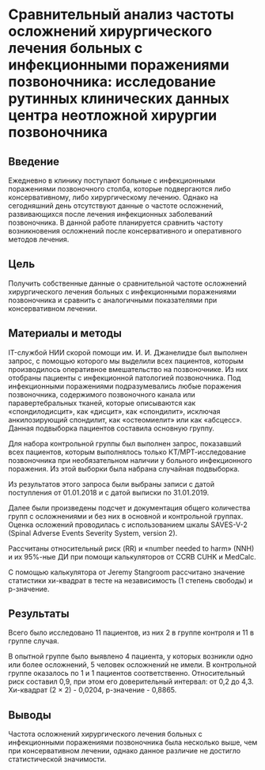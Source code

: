 # Сравнительный анализ частоты осложнений хирургического лечения больных с инфекционными поражениями позвоночника: исследование рутинных клинических данных центра неотложной хирургии позвоночника

## Введение

Ежедневно в клинику поступают больные с инфекционными поражениями позвоночного столба, которые подвергаются либо консервативному, либо хирургическому лечению.
Однако на сегодняшний день отсутствуют данные о частоте осложнений, развивающихся после лечения инфекционных заболеваний позвоночника.
В данной работе планируется сравнить частоту возникновения осложнений после консервативного и оперативного методов лечения. 

## Цель

Получить собственные данные о сравнительной частоте осложнений хирургического лечения больных с инфекционными поражениями позвоночника и сравнить с аналогичными показателями при консервативном лечении.

## Материалы и методы

IT-службой НИИ скорой помощи им. И. И. Джанелидзе был выполнен запрос, с помощью которого мы выделили всех пациентов, которым производилось оперативное вмешательство на позвоночнике. Из них отобраны пациенты с инфекционной патологией позвоночника.
Под инфекционными поражениями подразумевались любые поражения позвоночника, содержимого позвоночного канала или паравертебральных тканей, которые описываются как «спондилодисцит», как «дисцит», как «спондилит», исключая анкилозирующий спондилит, как «остеомиелит» или как «абсцесс».
Данная подвыборка пациентов составила основную группу.

Для набора контрольной группы был выполнен запрос, показавший всех пациентов, которым выполнялось только КТ/МРТ-исследование позвоночника при необязательном наличии у больного инфекционного поражения.
Из этой выборки была набрана случайная подвыборка.

Из результатов этого запроса были выбраны записи с датой поступления от 01.01.2018 и с датой выписки по 31.01.2019.

Далее были произведены подсчет и документация общего количества групп с осложнениями и без них в основной и контрольной группах.
Оценка осложений проводилась с использованием шкалы SAVES-V-2 (Spinal Adverse Events Severity System, version 2).

Рассчитаны относительный риск (RR) и «number needed to harm» (NNH) и их 95%-ные ДИ при помощи калькуляторов от CCRB CUHK и MedCalc.

С помощью калькулятора от Jeremy Stangroom рассчитано значение статистики хи-квадрат в тесте на независимость (1 степень свободы) и p-значение.

## Результаты

Всего было исследовано 11 пациентов, из них 2 в группе контроля и 11 в группе случая.

В опытной группе было выявлено 4 пациента, у которых возникли одно или более осложнений, 5 человек осложнений не имели.
В контрольной группе оказалось по  1 и 1 пациентов соответственно.
Относительный риск составил 0,9, при этом его доверительный интервал: от 0,2 до 4,3. Хи-квадрат (2 × 2) - 0,0204, p-значение - 0,8865.

## Выводы

Частота осложнений хирургического лечения больных с инфекционными поражениями позвоночника была несколько выше, чем при консервативном лечении, однако данное различие не достигло статистической значимости.
